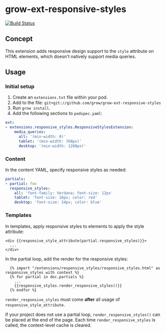 # grow-ext-responsive-styles

[![Build Status](https://travis-ci.org/grow/grow-ext-responsive-styles.svg?branch=master)](https://travis-ci.org/grow/grow-ext-responsive-styles)

## Concept

This extension adds responsive design support to the `style` attribute on HTML
elements, which doesn't natively support media queries.

## Usage

### Initial setup

1. Create an `extensions.txt` file within your pod.
2. Add to the file: `git+git://github.com/grow/grow-ext-responsive-styles`
3. Run `grow install`.
4. Add the following sections to `podspec.yaml`:
```yaml
ext:
- extensions.responsive_styles.ResponsiveStylesExtension:
    media_queries:
      all: '(min-width: 0)'
      tablet: '(min-width: 768px)'
      desktop: '(min-width: 1280px)'
```

### Content

In the content YAML, specify responsive styles as needed:

```yaml
partials:
- partial: foo
  responsive_styles:
    all: 'font-family: Verdana; font-size: 12px'
    tablet: 'font-size: 16px; color: red'
    desktop: 'font-size: 24px; color: blue'
```

### Templates

In templates, apply responsive styles to elements to apply the style attribute:

```jinja2
<div {{responsive_style_attribute(partial.responsive_styles)}}>
  ...
</div>
```

In the partial loop, add the render for the responsive styles:

```jinja2
  {% import "/extensions/responsive_styles/responsive_styles.html" as responsive_styles with context %}
  {% for partial in doc.partials %}
    ...
    {{responsive_styles.render_responsive_styles()}}
  {% endfor %}
```

`render_responsive_styles` must come __after__ all usage of
`responsive_style_attribute`.

If your project does not use a partial loop, `render_responsive_styles()` can
be placed at the end of the page. Each time `render_responsive_styles` is
called, the context-level cache is cleared.
